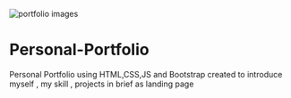 ![portfolio images](https://github.com/babita2002/Personal-Portfolio/assets/93931565/b7b38f55-d757-4f13-8576-ba876216eaad)
# Personal-Portfolio
Personal Portfolio using HTML,CSS,JS and Bootstrap created to introduce myself , my skill , projects in brief as landing page
